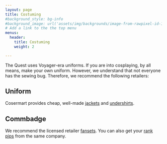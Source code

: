 ```yaml
---
layout: page
title: Costuming
#background_style: bg-info
#background_image: url('assets/img/backgrounds/image-from-rawpixel-id-1199650-jpeg.jpg')
# Add a link to the the top menu
menus:
  header:
    title: Costuming
    weight: 2

---
```


The Quest uses Voyager-era uniforms. If you are into cosplaying, by all means, make your own uniform. However, we understand that not everyone has the sewing bug. Therefore, we recommend the following retailers:

## Uniform

Cosermart provides cheap, well-made [jackets](https://www.ebay.com/itm/325285183503?hash=item4bbc82000f%3Ag%3AzeQAAOSwJMpjLm2y&fbclid=IwY2xjawHj9WlleHRuA2FlbQIxMQABHdpD71VWHFRNubmbynC-0IXNOsjVCsl8uyLggQKJ12BAXh5qtPhMcZAhbw_aem_lqeCkah6iYoZAX0cEDFBvw) and [undershirts](https://www.ebay.com/itm/324758571388?var=513762929414).

## Commbadge

We recommend the licensed retailer [fansets](https://fansets.com/collections/magnets/products/copy-of-star-trek-voyager-ds9-delta-licensed-fansets-pin). You can also get your [rank pips](https://fansets.com/products/star-trek-24th-century-rank-pips) from the same company. 